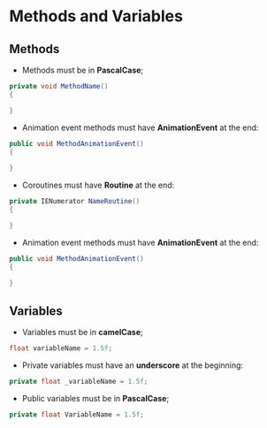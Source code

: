# Methods and Variables

## Methods
- Methods must be in **PascalCase**;
```C#
private void MethodName()
{

}
```

- Animation event methods must have **AnimationEvent** at the end:
```c#
public void MethodAnimationEvent()  
{  
 
}
```

- Coroutines must have **Routine** at the end:
```c#
private IENumerator NameRoutine()
{

}
```

- Animation event methods must have **AnimationEvent** at the end:
```c#
public void MethodAnimationEvent()  
{  
 
}
```

## Variables
- Variables must be in **camelCase**;
```c#
float variableName = 1.5f;
```

- Private variables must have an **underscore** at the beginning:
```c#
private float _variableName = 1.5f;
```

- Public variables must be in **PascalCase**;
```c#
private float VariableName = 1.5f;
```
